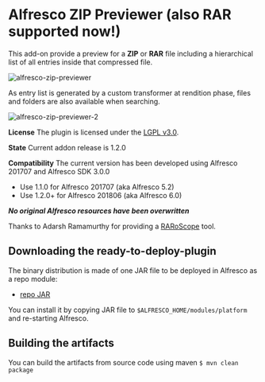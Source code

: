 
Alfresco ZIP Previewer (also RAR supported now!)
================================================

This add-on provide a preview for a **ZIP** or **RAR** file including a hierarchical list of all entries inside that compressed file.

![alfresco-zip-previewer](https://cloud.githubusercontent.com/assets/5584952/26724443/b9c0bda8-4799-11e7-978d-6da9a4ca802f.png)

As entry list is generated by a custom transformer at rendition phase, files and folders are also available when searching.

![alfresco-zip-previewer-2](https://cloud.githubusercontent.com/assets/5584952/26724456/c65aa3d0-4799-11e7-8fa1-ad3655507f3a.png)

**License**
The plugin is licensed under the [LGPL v3.0](http://www.gnu.org/licenses/lgpl-3.0.html). 

**State**
Current addon release is 1.2.0

**Compatibility**
The current version has been developed using Alfresco 201707 and Alfresco SDK 3.0.0

* Use 1.1.0 for Alfresco 201707 (aka Alfresco 5.2)
* Use 1.2.0+ for Alfresco 201806 (aka Alfresco 6.0)

***No original Alfresco resources have been overwritten***

Thanks to Adarsh Ramamurthy for providing a [RARoScope](https://github.com/radarsh/raroscope) tool.

Downloading the ready-to-deploy-plugin
--------------------------------------
The binary distribution is made of one JAR file to be deployed in Alfresco as a repo module:

* [repo JAR](https://github.com/keensoft/alfresco-zip-previewer/releases/download/1.1.0/zip-previewer-repo-1.1.0.jar)

You can install it by copying JAR file to `$ALFRESCO_HOME/modules/platform` and re-starting Alfresco.


Building the artifacts
----------------------
You can build the artifacts from source code using maven
```$ mvn clean package```
